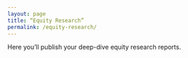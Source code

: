 ```yaml
---
layout: page
title: “Equity Research”
permalink: /equity-research/
---
```


Here you’ll publish your deep-dive equity research reports.

